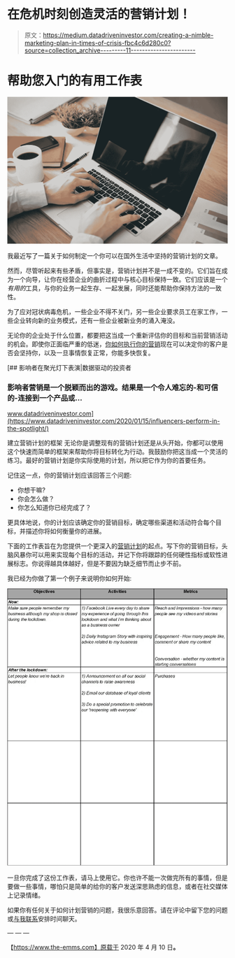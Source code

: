 # 在危机时刻创造灵活的营销计划！

> 原文：<https://medium.datadriveninvestor.com/creating-a-nimble-marketing-plan-in-times-of-crisis-fbc4c6d280c0?source=collection_archive---------11----------------------->

# 帮助您入门的有用工作表

![](img/0cc28d1664e966b49b780c47dde51aca.png)

我最近写了一篇关于如何制定一个你可以在国外生活中坚持的营销计划的文章。

然而，尽管听起来有些矛盾，但事实是，营销计划并不是一成不变的。它们旨在成为一个向导，让你在经营企业的曲折过程中与核心目标保持一致。它们应该是一个*有用的*工具，与你的业务一起生存、一起发展，同时还能帮助你保持方法的一致性。

为了应对冠状病毒危机，一些企业不得不关门，另一些企业要求员工在家工作，一些企业转向新的业务模式，还有一些企业被新业务的涌入淹没。

无论你的企业处于什么位置，都要把这当成一个重新评估你的目标和当前营销活动的机会。即使你正面临严重的低迷，[你如何执行你的营销](https://www.the-emms.com/blog/should-you-still-be-thinking-about-your-marketing-now)现在可以决定你的客户是否会坚持你，以及一旦事情恢复正常，你能多快恢复。

[](https://www.datadriveninvestor.com/2020/01/15/influencers-perform-in-the-spotlight/) [## 影响者在聚光灯下表演|数据驱动的投资者

### 影响者营销是一个脱颖而出的游戏。结果是一个令人难忘的-和可信的-连接到一个产品或…

www.datadriveninvestor.com](https://www.datadriveninvestor.com/2020/01/15/influencers-perform-in-the-spotlight/) 

建立营销计划的框架
无论你是调整现有的营销计划还是从头开始，你都可以使用这个快速而简单的框架来帮助你将目标转化为行动。我鼓励你把这当成一个灵活的练习。最好的营销计划是你实际使用的计划，所以把它作为你的首要任务。

记住这一点，你的营销计划应该回答三个问题:

*   你想干嘛?
*   你会怎么做？
*   你怎么知道你已经完成了？

更具体地说，你的计划应该确定你的营销目标，确定哪些渠道和活动符合每个目标，并描述你将如何衡量你的进展。

下面的工作表旨在为您提供一个更深入的[营销计划](https://www.the-emms.com/blog/how-to-create-a-marketing-plan-for-your-start-up)的起点。写下你的营销目标，头脑风暴你可以用来实现每个目标的活动，并记下你将跟踪的任何硬性指标或软性进展标志。你说得越具体越好，但是不要因为缺乏细节而止步不前。

我已经为你做了第一个例子来说明你如何开始:

![](img/34fc5d8349e47d8da4a934e6ceae27f7.png)

一旦你完成了这份工作表，请马上使用它。你也许不能一次做完所有的事情，但是要做一些事情，哪怕只是简单的给你的客户发送深思熟虑的信息，或者在社交媒体上记录情绪。

如果你有任何关于如何计划营销的问题，我很乐意回答。请在评论中留下您的问题或[与我联系](https://www.the-emms.com/contact-us)安排时间聊天。

— — —

【https://www.the-emms.com】原载于 2020 年 4 月 10 日[](https://www.the-emms.com/blog/worksheet-how-to-create-a-nimble-marketing-plan-in-times-of-crisis)**。**